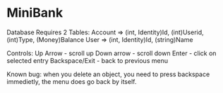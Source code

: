# MiniBank
Database Requires 2 Tables:
Account => (int, Identity)Id, (int)Userid, (int)Type, (Money)Balance
User => (int, Identity)Id, (string)Name

Controls:
Up Arrow - scroll up
Down arrow - scroll down
Enter - click on selected entry
Backspace/Exit - back to previous menu

Known bug:
when you delete an object, you need to press backspace immedietly, the menu does go back by itself.
